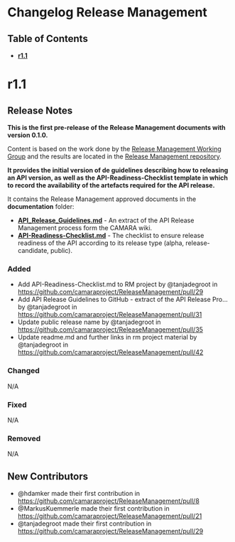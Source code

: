 # Changelog Release Management

## Table of Contents

- **[r1.1](#r11)**

# r1.1

## Release Notes

**This is the first pre-release of the Release Management documents with version 0.1.0.** 

Content is based on the work done by the [Release Management Working Group](https://lf-camaraproject.atlassian.net/l/cp/scZC1AYy) and the results are located in the [Release Management repository](https://github.com/camaraproject/ReleaseManagement).

**It provides the initial version of de guidelines describing how to releasing an API version, as well as the API-Readiness-Checklist  template in which to record the availability of the artefacts required for the API release.**

It contains the Release Management approved documents in the **documentation** folder:
   - **[API_Release_Guidelines.md](https://github.com/camaraproject/ReleaseManagement/blob/r1.1/documentation/API_Release_Guidelines.md)** - An extract of the API Release Management process form the CAMARA wiki.
   - **[API-Readiness-Checklist.md](https://github.com/camaraproject/ReleaseManagement/blob/r1.1/documentation/API-Readiness-Checklist.md)** - The checklist to ensure release readiness of the API according to its release type (alpha, release-candidate, public).

### Added
* Add API-Readiness-Checklist.md to RM project by @tanjadegroot in https://github.com/camaraproject/ReleaseManagement/pull/29
* Add API Release Guidelines to GitHub - extract of the API Release Pro… by @tanjadegroot in https://github.com/camaraproject/ReleaseManagement/pull/31
* Update public release name by @tanjadegroot in https://github.com/camaraproject/ReleaseManagement/pull/35
* Update readme.md and further links in rm project material by @tanjadegroot in https://github.com/camaraproject/ReleaseManagement/pull/42

### Changed
N/A
  
### Fixed
N/A

### Removed
N/A

## New Contributors
* @hdamker made their first contribution in https://github.com/camaraproject/ReleaseManagement/pull/8
* @MarkusKuemmerle made their first contribution in https://github.com/camaraproject/ReleaseManagement/pull/21
* @tanjadegroot made their first contribution in https://github.com/camaraproject/ReleaseManagement/pull/29
